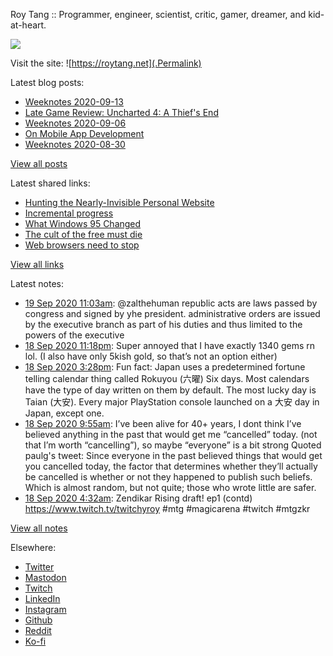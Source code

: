 Roy Tang :: Programmer, engineer, scientist, critic, gamer, dreamer, and kid-at-heart.

![](https://roytang.net/img/profile.jpg)

Visit the site: ![https://roytang.net](.Permalink)

Latest blog posts:
    

- [Weeknotes 2020-09-13](https://roytang.net/2020/09/weeknotes-2020-09-13/)
- [Late Game Review: Uncharted 4: A Thief&#39;s End](https://roytang.net/2020/09/uncharted4/)
- [Weeknotes 2020-09-06](https://roytang.net/2020/09/weeknotes-2020-09-06/)
- [On Mobile App Development](https://roytang.net/2020/09/mobile-app-dev/)
- [Weeknotes 2020-08-30](https://roytang.net/2020/08/weeknotes-2020-08-30/)

[View all posts](https://roytang.net/blog)

Latest shared links:
    

- [Hunting the Nearly-Invisible Personal Website](https://roytang.net/2020/08/hunting-the-nearly-invisible-personal-website/)
- [Incremental progress](https://roytang.net/2020/08/incremental-progress/)
- [What Windows 95 Changed](https://roytang.net/2020/08/what-windows-95-changed/)
- [The cult of the free must die](https://roytang.net/2020/08/the-cult-of-the-free-must-die/)
- [Web browsers need to stop](https://roytang.net/2020/08/web-browsers-need-to-stop/)

[View all links](https://roytang.net/links)

Latest notes:
    

- [19 Sep 2020 11:03am](https://roytang.net/2020/09/1307274008438603776/): @zalthehuman republic acts are laws passed by congress and signed by yhe president. administrative orders are issued by the executive branch as part of his duties and thus limited to the powers of the executive
- [18 Sep 2020 11:18pm](https://roytang.net/2020/09/g5r7zk8/): Super annoyed that I have exactly 1340 gems rn lol. (I also have only 5kish gold, so that&rsquo;s not an option either)
- [18 Sep 2020 3:28pm](https://roytang.net/2020/09/1306978449601380356/): Fun fact: Japan uses a predetermined fortune telling calendar thing called Rokuyou (六曜) Six days. Most calendars have the type of day written on them by default. The most lucky day is Taian (大安). Every major PlayStation console launched on a 大安 day in Japan, except one.
- [18 Sep 2020 9:55am](https://roytang.net/2020/09/1306894698435375104/): I’ve been alive for 40+ years, I dont think I’ve believed anything in the past that would get me “cancelled” today. (not that I’m worth “cancelling”), so maybe “everyone” is a bit strong
Quoted paulg&#39;s tweet:   Since everyone in the past believed things that would get you cancelled today, the factor that determines whether they&rsquo;ll actually be cancelled is whether or not they happened to publish such beliefs. Which is almost random, but not quite; those who wrote little are safer.
- [18 Sep 2020 4:32am](https://roytang.net/2020/09/1306813354720333824/): Zendikar Rising draft! ep1 (contd) https://www.twitch.tv/twitchyroy #mtg #magicarena #twitch #mtgzkr

[View all notes](https://roytang.net/notes)

Elsewhere:

- [Twitter](https://twitter.com/roytang)
- [Mastodon](https://mastodon.technology/@roytang)
- [Twitch](https://twitch.tv/twitchyroy)
- [LinkedIn](https://www.linkedin.com/in/roytang)
- [Instagram](https://instagram.com/roytang0400)
- [Github](https://github.com/roytang)
- [Reddit](https://reddit.com/u/hungryroy)
- [Ko-fi](https://ko-fi.com/roytang)